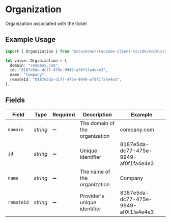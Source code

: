 # Organization

Organization associated with the ticket

## Example Usage

```typescript
import { Organization } from "@stackone/stackone-client-ts/sdk/models/shared";

let value: Organization = {
  domain: "company.com",
  id: "8187e5da-dc77-475e-9949-af0f1fa4e4e3",
  name: "Company",
  remoteId: "8187e5da-dc77-475e-9949-af0f1fa4e4e3",
};
```

## Fields

| Field                                | Type                                 | Required                             | Description                          | Example                              |
| ------------------------------------ | ------------------------------------ | ------------------------------------ | ------------------------------------ | ------------------------------------ |
| `domain`                             | *string*                             | :heavy_minus_sign:                   | The domain of the organization       | company.com                          |
| `id`                                 | *string*                             | :heavy_minus_sign:                   | Unique identifier                    | 8187e5da-dc77-475e-9949-af0f1fa4e4e3 |
| `name`                               | *string*                             | :heavy_minus_sign:                   | The name of the organization         | Company                              |
| `remoteId`                           | *string*                             | :heavy_minus_sign:                   | Provider's unique identifier         | 8187e5da-dc77-475e-9949-af0f1fa4e4e3 |